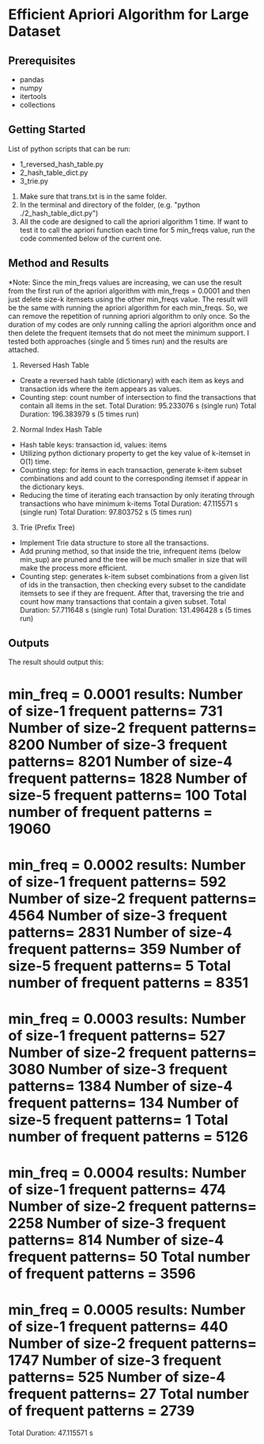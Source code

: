 # Efficient Apriori Algorithm for Large Dataset

## Prerequisites

- pandas
- numpy
- itertools
- collections

## Getting Started

List of python scripts that can be run:
-	1_reversed_hash_table.py
-	2_hash_table_dict.py
-	3_trie.py

1. Make sure that trans.txt is in the same folder.
2. In the terminal and directory of the folder, (e.g. "python ./2_hash_table_dict.py")
3. All the code are designed to call the apriori algorithm 1 time. If want to test it to call the apriori function each time for 5 min_freqs value, run the code commented below of the current one.

## Method and Results

*Note: Since the min_freqs values are increasing, we can use the result from the first run of the apriori algorithm with min_freqs = 0.0001 and then just delete size-k itemsets using the other min_freqs value. The result will be the same with running the apriori algorithm for each min_freqs. So, we can remove the repetition of running apriori algorithm to only once. So the duration of my codes are only running calling the apriori algorithm once and then delete the frequent itemsets that do not meet the minimum support. I tested both approaches (single and 5 times run) and the results are attached.

1. Reversed Hash Table
-	Create a reversed hash table (dictionary) with each item as keys and transaction ids where the item appears as values.
-	Counting step: count number of intersection to find the transactions that contain all items in the set.
Total Duration:  95.233076 s (single run)
Total Duration: 196.383979 s (5 times run)

2. Normal Index Hash Table
-	Hash table keys: transaction id, values: items
-	Utilizing python dictionary property to get the key value of k-itemset in O(1) time.
-	Counting step: for items in each transaction, generate k-item subset combinations and add count to the corresponding itemset if appear in the dictionary keys.
-	Reducing the time of iterating each transaction by only iterating through transactions who have minimum k-items
Total Duration: 47.115571 s (single run)
Total Duration: 97.803752 s (5 times run)

3. Trie (Prefix Tree)
-	Implement Trie data structure to store all the transactions.
-	Add pruning method, so that inside the trie, infrequent items (below min_sup) are pruned and the tree will be much smaller in size that will make the process more efficient.
-	Counting step: generates k-item subset combinations from a given list of ids in the transaction, then checking every subset to the candidate itemsets to see if they are frequent. After that, traversing the trie and count how many transactions that contain a given subset.
Total Duration: 57.711648 s (single run)
Total Duration: 131.496428 s (5 times run)

## Outputs

The result should output this:

min_freq = 0.0001 results:
Number of size-1 frequent patterns= 731
Number of size-2 frequent patterns= 8200
Number of size-3 frequent patterns= 8201
Number of size-4 frequent patterns= 1828
Number of size-5 frequent patterns= 100
Total number of frequent patterns = 19060
=================================================
min_freq = 0.0002 results:
Number of size-1 frequent patterns= 592
Number of size-2 frequent patterns= 4564
Number of size-3 frequent patterns= 2831
Number of size-4 frequent patterns= 359
Number of size-5 frequent patterns= 5
Total number of frequent patterns = 8351
=================================================
min_freq = 0.0003 results:
Number of size-1 frequent patterns= 527
Number of size-2 frequent patterns= 3080
Number of size-3 frequent patterns= 1384
Number of size-4 frequent patterns= 134
Number of size-5 frequent patterns= 1
Total number of frequent patterns = 5126
=================================================
min_freq = 0.0004 results:
Number of size-1 frequent patterns= 474
Number of size-2 frequent patterns= 2258
Number of size-3 frequent patterns= 814
Number of size-4 frequent patterns= 50
Total number of frequent patterns = 3596
=================================================
min_freq = 0.0005 results:
Number of size-1 frequent patterns= 440
Number of size-2 frequent patterns= 1747
Number of size-3 frequent patterns= 525
Number of size-4 frequent patterns= 27
Total number of frequent patterns = 2739
=================================================
Total Duration:  47.115571 s